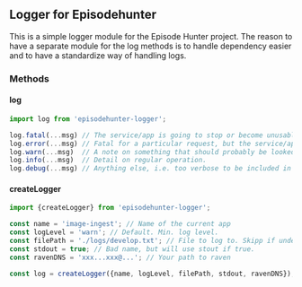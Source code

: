 ## Logger for Episodehunter

This is a simple logger module for the Episode Hunter project. 
The reason to have a separate module for the log methods is to handle dependency easier and to have a 
standardize way of handling logs.

### Methods

#### log
```javascript
import log from 'episodehunter-logger';

log.fatal(...msg) // The service/app is going to stop or become unusable. Will report to raven.
log.error(...msg) // Fatal for a particular request, but the service/app continues servicing other requests. Will report to raven.
log.warn(...msg)  // A note on something that should probably be looked at. Will report to raven.
log.info(...msg)  // Detail on regular operation.
log.debug(...msg) // Anything else, i.e. too verbose to be included in "info" level.
```

#### createLogger
```javascript
import {createLogger} from 'episodehunter-logger';

const name = 'image-ingest'; // Name of the current app
const logLevel = 'warn'; // Default. Min. log level.
const filePath = './logs/develop.txt'; // File to log to. Skipp if undefined. Will rotate file.
const stdout = true; // Bad name, but will use stout if true.
const ravenDNS = 'xxx...xxx@...'; // Your path to raven 

const log = createLogger({name, logLevel, filePath, stdout, ravenDNS});
```
